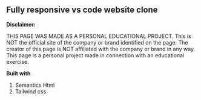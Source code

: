 ## Fully responsive vs code website clone

**Disclaimer:**

THIS PAGE WAS MADE AS A PERSONAL EDUCATIONAL PROJECT. This is NOT the official site of the company or brand identified on the page. The creator of this page is NOT affiliated with the company or brand in any way. This page is a personal project made in connection with an educational exercise.

**Built with**
 1. Semantics Html
 2. Tailwind css
 